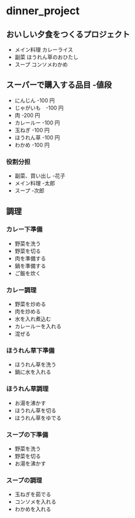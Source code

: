 # dinner_project

## おいしい夕食をつくるプロジェクト

- メイン料理 カレーライス
- 副菜 ほうれん草のおひたし
- スープ コンソメわかめ

## スーパーで購入する品目 -値段

- にんじん -100 円
- じゃがいも　-100 円
- 肉 -200 円
- カレールー -100 円
- 玉ねぎ -100 円
- ほうれん草 -100 円
- わかめ -100 円

### 役割分担

- 副菜、買い出し -花子
- メイン料理 -太郎
- スープ -次郎

## 調理

### カレー下準備

- 野菜を洗う
- 野菜を切る
- 肉を準備する
- 鍋を準備する
- ご飯を炊く

### カレー調理

- 野菜を炒める
- 肉を炒める
- 水を入れ煮込む
- カレールーを入れる
- 混ぜる

### ほうれん草下準備

- ほうれん草を洗う
- 鍋に水を入れる

### ほうれん草調理

- お湯を沸かす
- ほうれん草を切る
- ほうれん草をゆでる

### スープの下準備

- 野菜を洗う
- 野菜を切る
- お湯を沸かす

### スープの調理

- 玉ねぎを茹でる
- コンソメを入れる
- わかめを入れる
